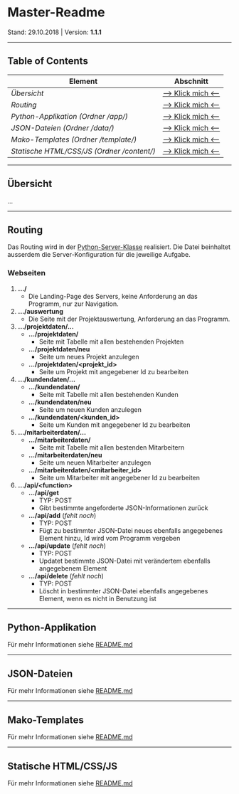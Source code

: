 # Master-Readme
Stand: 29.10.2018 | Version: **1.1.1**

---

## Table of Contents
Element | Abschnitt
--------|----------
*Übersicht* | [--> Klick mich <--](#overview)
*Routing* | [--> Klick mich <--](#routing)
*Python-Applikation (Ordner /app/)* | [--> Klick mich <--](#python-app)
*JSON-Dateien (Ordner /data/)* | [--> Klick mich <--](#json-data)
*Mako-Templates (Ordner /template/)* | [--> Klick mich <--](#template-files)
*Statische HTML/CSS/JS (Ordner /content/)* | [--> Klick mich <--](#static-files)

---

<a name="overview"></a>
## Übersicht
...

---

<a name="routing"></a>
## Routing
Das Routing wird in der [Python-Server-Klasse](server.py) realisiert.
Die Datei beinhaltet ausserdem die Server-Konfiguration für die jeweilige Aufgabe.

### Webseiten
1. __.../__
    * Die Landing-Page des Servers, keine Anforderung an das Programm, nur zur Navigation.
2. __.../auswertung__
    * Die Seite mit der Projektauswertung, Anforderung an das Programm.
3. __.../projektdaten/...__
    * __.../projektdaten/__
        - Seite mit Tabelle mit allen bestehenden Projekten
    * __.../projektdaten/neu__
        - Seite um neues Projekt anzulegen
    * __.../projektdaten/<projekt_id>__
        - Seite um Projekt mit angegebener Id zu bearbeiten
4. __.../kundendaten/...__
    * __.../kundendaten/__
        - Seite mit Tabelle mit allen bestehenden Kunden
    * __.../kundendaten/neu__
        - Seite um neuen Kunden anzulegen
    * __.../kundendaten/<kunden_id>__
        - Seite um Kunden mit angegebener Id zu bearbeiten
5. __.../mitarbeiterdaten/...__
    * __.../mitarbeiterdaten/__
        - Seite mit Tabelle mit allen bestenden Mitarbeitern
    * __.../mitarbeiterdaten/neu__
        - Seite um neuen Mitarbeiter anzulegen
    * __.../mitarbeiterdaten/<mitarbeiter_id>__
        - Seite um Mitarbeiter mit angegebener Id zu bearbeiten
6. __.../api/<function\>__
    * __.../api/get__
        - TYP: POST
        - Gibt bestimmte angeforderte JSON-Informationen zurück
    * __.../api/add__ (*fehlt noch*)
        - TYP: POST
        - Fügt zu bestimmter JSON-Datei neues ebenfalls angegebenes Element hinzu, Id wird vom Programm vergeben
    * __.../api/update__ (*fehlt noch*)
        - TYP: POST
        - Updatet bestimmte JSON-Datei mit verändertem ebenfalls angegebenem Element
    * __.../api/delete__ (*fehlt noch*)
        - TYP: POST
        - Löscht in bestimmter JSON-Datei ebenfalls angegebenes Element, wenn es nicht in Benutzung ist

---

<a name="python-app"></a>
## Python-Applikation
Für mehr Informationen siehe [README.md](/app/README.md)

---

<a name="json-data"></a>
## JSON-Dateien
Für mehr Informationen siehe [README.md](/data/README.md)

---

<a name="template-files"></a>
## Mako-Templates
Für mehr Informationen siehe [README.md](/template/README.md)

---

<a name="static-files"></a>
## Statische HTML/CSS/JS
Für mehr Informationen siehe [README.md](/content/README.md)
